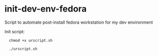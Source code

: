 # init-dev-env-fedora
Script to automate post-install fedora workstation for my dev environment 

Init script:

      chmod +x urscript.sh
      
      ./urscript.sh
